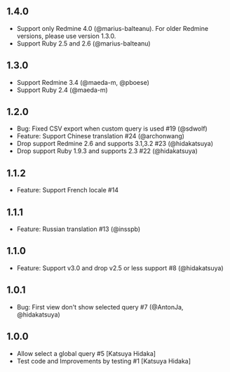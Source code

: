 ## 1.4.0

- Support only Redmine 4.0 (@marius-balteanu). For older Redmine versions, please use version 1.3.0.
- Support Ruby 2.5 and 2.6 (@marius-balteanu)

## 1.3.0

- Support Redmine 3.4 (@maeda-m, @pboese)
- Support Ruby 2.4 (@maeda-m)


## 1.2.0

- Bug: Fixed CSV export when custom query is used #19 (@sdwolf)
- Feature: Support Chinese translation #24 (@archonwang)
- Drop support Redmine 2.6 and supports 3.1,3.2 #23 (@hidakatsuya)
- Drop support Ruby 1.9.3 and supports 2.3 #22 (@hidakatsuya)

## 1.1.2

- Feature: Support French locale #14

## 1.1.1

- Feature: Russian translation #13 (@insspb)

## 1.1.0

- Feature: Support v3.0 and drop v2.5 or less support #8 (@hidakatsuya)

## 1.0.1

- Bug: First view don't show selected query #7 (@AntonJa, @hidakatsuya)

## 1.0.0

- Allow select a global query #5 [Katsuya Hidaka]
- Test code and Improvements by testing #1 [Katsuya Hidaka]
